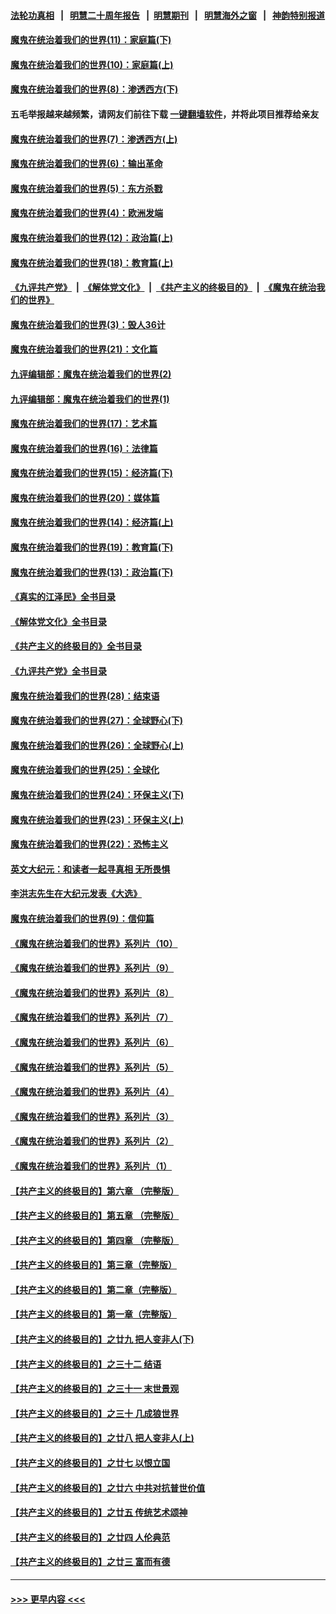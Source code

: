#### [法轮功真相](https://github.com/gfw-breaker/truth/blob/master/README.md?t=0) &nbsp;&nbsp;|&nbsp;&nbsp; [明慧二十周年报告](https://github.com/gfw-breaker/mh-reports/blob/master/README.md?t=0) &nbsp;&nbsp;|&nbsp;&nbsp;[明慧期刊](https://github.com/gfw-breaker/mh-qikan) &nbsp;&nbsp;|&nbsp;&nbsp; [明慧海外之窗](https://github.com/gfw-breaker/mh-news/blob/master/README.md?t=0) &nbsp;&nbsp;|&nbsp;&nbsp; [神韵特别报道](https://github.com/gfw-breaker/mh-news/blob/master/shenyun.md?t=0)
#### [魔鬼在统治着我们的世界(11)：家庭篇(下)](../pages/nsc422/n10440961.md?t=01180943) 
#### [魔鬼在统治着我们的世界(10)：家庭篇(上)](../pages/nsc422/n10435448.md?t=01180943) 
#### [魔鬼在统治着我们的世界(8)：渗透西方(下)](../pages/nsc422/n10429603.md?t=01180943) 
#### 五毛举报越来越频繁，请网友们前往下载 [一键翻墙软件](https://github.com/gfw-breaker/ssr-accounts)，并将此项目推荐给亲友
#### [魔鬼在统治着我们的世界(7)：渗透西方(上)](../pages/nsc422/n10426013.md?t=01180943) 
#### [魔鬼在统治着我们的世界(6)：输出革命](../pages/nsc422/n10421536.md?t=01180943) 
#### [魔鬼在统治着我们的世界(5)：东方杀戮](../pages/nsc422/n10417707.md?t=01180943) 
#### [魔鬼在统治着我们的世界(4)：欧洲发端](../pages/nsc422/n10414890.md?t=01180943) 
#### [魔鬼在统治着我们的世界(12)：政治篇(上)](../pages/nsc422/n10444576.md?t=01180943) 
#### [魔鬼在统治着我们的世界(18)：教育篇(上)](../pages/nsc422/n10526970.md?t=01180943) 
#### [《九评共产党》](https://github.com/begood0513/9ping.md/blob/master/README.md) &nbsp;|&nbsp; [《解体党文化》](../../../../jtdwh.md/blob/master/README.md)  &nbsp;|&nbsp; [《共产主义的终极目的》](../../../../gczydzjmd.md/blob/master/README.md) &nbsp;|&nbsp; [《魔鬼在统治我们的世界》](../../../../mgztzwmdsj.md/blob/master/README.md) 
#### [魔鬼在统治着我们的世界(3)：毁人36计](../pages/nsc422/n10411583.md?t=01180943) 
#### [魔鬼在统治着我们的世界(21)：文化篇](../pages/nsc422/n10597706.md?t=01180943) 
#### [九评编辑部：魔鬼在统治着我们的世界(2)](../pages/nsc422/n10410036.md?t=01180943) 
#### [九评编辑部：魔鬼在统治着我们的世界(1)](../pages/nsc422/n10406825.md?t=01180943) 
#### [魔鬼在统治着我们的世界(17)：艺术篇](../pages/nsc422/n10499093.md?t=01180943) 
#### [魔鬼在统治着我们的世界(16)：法律篇](../pages/nsc422/n10485969.md?t=01180943) 
#### [魔鬼在统治着我们的世界(15)：经济篇(下)](../pages/nsc422/n10469975.md?t=01180943) 
#### [魔鬼在统治着我们的世界(20)：媒体篇](../pages/nsc422/n10586579.md?t=01180943) 
#### [魔鬼在统治着我们的世界(14)：经济篇(上)](../pages/nsc422/n10457370.md?t=01180943) 
#### [魔鬼在统治着我们的世界(19)：教育篇(下)](../pages/nsc422/n10564808.md?t=01180943) 
#### [魔鬼在统治着我们的世界(13)：政治篇(下)](../pages/nsc422/n10448270.md?t=01180943) 
#### [《真实的江泽民》全书目录](../pages/nsc422/n13721399.md?t=01180943) 
#### [《解体党文化》全书目录](../pages/nsc422/n13721157.md?t=01180943) 
#### [《共产主义的终极目的》全书目录](../pages/nsc422/n13721048.md?t=01180943) 
#### [《九评共产党》全书目录](../pages/nsc422/n13708085.md?t=01180943) 
#### [魔鬼在统治着我们的世界(28)：结束语](../pages/nsc422/n10936246.md?t=01180943) 
#### [魔鬼在统治着我们的世界(27)：全球野心(下)](../pages/nsc422/n10928319.md?t=01180943) 
#### [魔鬼在统治着我们的世界(26)：全球野心(上)](../pages/nsc422/n10900318.md?t=01180943) 
#### [魔鬼在统治着我们的世界(25)：全球化](../pages/nsc422/n10788205.md?t=01180943) 
#### [魔鬼在统治着我们的世界(24)：环保主义(下)](../pages/nsc422/n10695307.md?t=01180943) 
#### [魔鬼在统治着我们的世界(23)：环保主义(上)](../pages/nsc422/n10688613.md?t=01180943) 
#### [魔鬼在统治着我们的世界(22)：恐怖主义](../pages/nsc422/n10614727.md?t=01180943) 
#### [英文大纪元：和读者一起寻真相 无所畏惧](../pages/nsc422/n12542027.md?t=01180943) 
#### [李洪志先生在大纪元发表《大选》](../pages/nsc422/n12534746.md?t=01180943) 
#### [魔鬼在统治着我们的世界(9)：信仰篇](../pages/nsc422/n10432159.md?t=01180943) 
#### [《魔鬼在统治着我们的世界》系列片（10）](../pages/nsc422/n12292670.md?t=01180943) 
#### [《魔鬼在统治着我们的世界》系列片（9）](../pages/nsc422/n12290859.md?t=01180943) 
#### [《魔鬼在统治着我们的世界》系列片（8）](../pages/nsc422/n12287445.md?t=01180943) 
#### [《魔鬼在统治着我们的世界》系列片（7）](../pages/nsc422/n12283425.md?t=01180943) 
#### [《魔鬼在统治着我们的世界》系列片（6）](../pages/nsc422/n12282314.md?t=01180943) 
#### [《魔鬼在统治着我们的世界》系列片（5）](../pages/nsc422/n12281419.md?t=01180943) 
#### [《魔鬼在统治着我们的世界》系列片（4）](../pages/nsc422/n12274024.md?t=01180943) 
#### [《魔鬼在统治着我们的世界》系列片（3）](../pages/nsc422/n12271322.md?t=01180943) 
#### [《魔鬼在统治着我们的世界》系列片（2）](../pages/nsc422/n12269049.md?t=01180943) 
#### [《魔鬼在统治着我们的世界》系列片（1）](../pages/nsc422/n12267575.md?t=01180943) 
#### [【共产主义的终极目的】第六章 （完整版）](../pages/nsc422/n11428913.md?t=01180943) 
#### [【共产主义的终极目的】第五章 （完整版）](../pages/nsc422/n11428912.md?t=01180943) 
#### [【共产主义的终极目的】第四章 （完整版）](../pages/nsc422/n11428907.md?t=01180943) 
#### [【共产主义的终极目的】第三章（完整版）](../pages/nsc422/n11428848.md?t=01180943) 
#### [【共产主义的终极目的】第二章（完整版）](../pages/nsc422/n11428831.md?t=01180943) 
#### [【共产主义的终极目的】第一章（完整版）](../pages/nsc422/n11417651.md?t=01180943) 
#### [【共产主义的终极目的】之廿九 把人变非人(下)](../pages/nsc422/n11344140.md?t=01180943) 
#### [【共产主义的终极目的】之三十二 结语](../pages/nsc422/n11360535.md?t=01180943) 
#### [【共产主义的终极目的】之三十一 末世景观](../pages/nsc422/n11351129.md?t=01180943) 
#### [【共产主义的终极目的】之三十 几成狼世界](../pages/nsc422/n11348280.md?t=01180943) 
#### [【共产主义的终极目的】之廿八 把人变非人(上)](../pages/nsc422/n11340492.md?t=01180943) 
#### [【共产主义的终极目的】之廿七 以恨立国](../pages/nsc422/n11336944.md?t=01180943) 
#### [【共产主义的终极目的】之廿六 中共对抗普世价值](../pages/nsc422/n11324785.md?t=01180943) 
#### [【共产主义的终极目的】之廿五 传统艺术颂神](../pages/nsc422/n11296396.md?t=01180943) 
#### [【共产主义的终极目的】之廿四 人伦典范](../pages/nsc422/n11296397.md?t=01180943) 
#### [【共产主义的终极目的】之廿三 富而有德](../pages/nsc422/n11283598.md?t=01180943) 

----
#### [ >>> 更早内容 <<< ](../indexes/nsc422-earlier.md)
